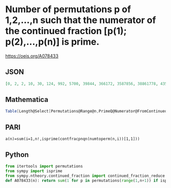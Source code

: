 # Number of permutations p of 1,2,\.\.\.,n such that the numerator of the continued fraction \[p\(1\); p\(2\),\.\.\.,p\(n\)\] is prime\.
https://oeis.org/A078433
## JSON
```JSON
[0, 2, 2, 10, 30, 124, 992, 5700, 39844, 366172, 3587856, 38861778, 435816838]
```
## Mathematica
```Mathematica
Table[Length@Select[Permutations@Range@n,PrimeQ@Numerator@FromContinuedFraction@#&],{n,9}] (* _Giorgos Kalogeropoulos_, Sep 22 2021 *)
```
## PARI
```PARI
a(n)=sum(i=1,n!,isprime(contfracpnqn(numtoperm(n,i))[1,1]))
```
## Python
```Python
from itertools import permutations
from sympy import isprime
from sympy.ntheory.continued_fraction import continued_fraction_reduce
def A078433(n): return sum(1 for p in permutations(range(1,n+1)) if isprime(continued_fraction_reduce(p).p)) # _Chai Wah Wu_, Sep 22 2021
```
